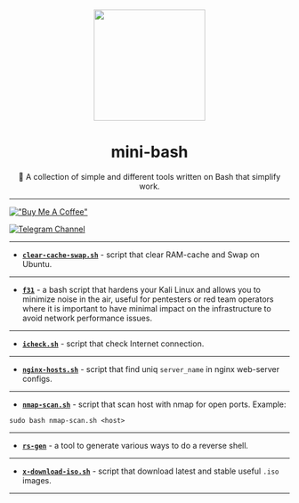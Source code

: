 <br>

<p align="center"><img src="https://raw.githubusercontent.com/odb/official-bash-logo/master/assets/Logos/Icons/PNG/512x512.png" width="200px"></p>
<h1 align="center">mini-bash</h1> <p
align="center">🤖 A collection of simple and different tools written on Bash that simplify work.</p>

---

[!["Buy Me A Coffee"](https://www.buymeacoffee.com/assets/img/custom_images/orange_img.png)](https://www.buymeacoffee.com/kraloveckey)

[![Telegram Channel](https://img.shields.io/badge/Telegram%20Channel-2CA5E0?style=for-the-badge&logo=telegram&logoColor=white)](https://t.me/cyber_notes)

---

- [**`clear-cache-swap.sh`**](clear-cache-swap.sh) - script that clear RAM-cache and Swap on Ubuntu.

---

- [**`f31`**](./f31/) - a bash script that hardens your Kali Linux and allows you to minimize noise in the air, useful for pentesters or red team operators where it is important to have minimal impact on the infrastructure to avoid network performance issues.

---

- [**`icheck.sh`**](icheck.sh) - script that check Internet connection.

---

- [**`nginx-hosts.sh`**](nginx-hosts.sh) - script that find uniq `server_name` in nginx web-server configs.

---

- [**`nmap-scan.sh`**](nmap-scan.sh) - script that scan host with nmap for open ports. Example:

```shell 
sudo bash nmap-scan.sh <host>
```

---

- [**`rs-gen`**](./rs-gen/) - a tool to generate various ways to do a reverse shell.

---

- [**`x-download-iso.sh`**](x-download-iso.sh) - script that download latest and stable useful `.iso` images.

---